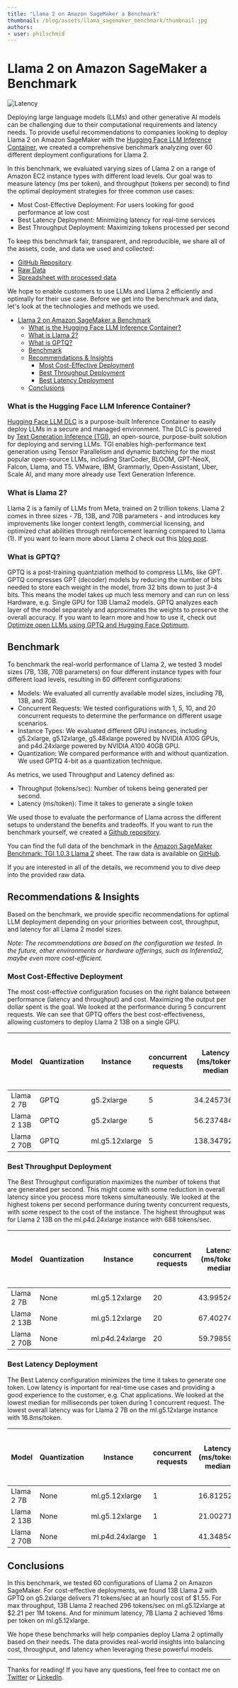 ```yaml
---
title: "Llama 2 on Amazon SageMaker a Benchmark" 
thumbnail: /blog/assets/llama_sagemaker_benchmark/thumbnail.jpg
authors:
- user: philschmid
---
```


# Llama 2 on Amazon SageMaker a Benchmark

<!-- {blog_metadata} -->
<!-- {authors} -->

![Latency](assets/llama_sagemaker_benchmark/latency.png "Latency")

Deploying large language models (LLMs) and other generative AI models can be challenging due to their computational requirements and latency needs. To provide useful recommendations to companies looking to deploy Llama 2 on Amazon SageMaker with the [Hugging Face LLM Inference Container](https://huggingface.co/blog/sagemaker-huggingface-llm), we created a comprehensive benchmark analyzing over 60 different deployment configurations for Llama 2.

In this benchmark, we evaluated varying sizes of Llama 2 on a range of Amazon EC2 instance types with different load levels. Our goal was to measure latency (ms per token), and throughput (tokens per second) to find the optimal deployment strategies for three common use cases:

- Most Cost-Effective Deployment: For users looking for good performance at low cost
- Best Latency Deployment: Minimizing latency for real-time services
- Best Throughput Deployment: Maximizing tokens processed per second

To keep this benchmark fair, transparent, and reproducible, we share all of the assets, code, and data we used and collected: 

- [GitHub Repository](https://github.com/philschmid/text-generation-inference-tests/tree/master/sagemaker_llm_container)
- [Raw Data](https://github.com/philschmid/text-generation-inference-tests/tree/master/results/sagemaker)
- [Spreadsheet with processed data](https://docs.google.com/spreadsheets/d/1PBjw6aG3gPaoxd53vp7ZtCdPngExi2vWPC0kPZXaKlw/edit?usp=sharing)

We hope to enable customers to use LLMs and Llama 2 efficiently and optimally for their use case. Before we get into the benchmark and data, let's look at the technologies and methods we used. 

- [Llama 2 on Amazon SageMaker a Benchmark](#llama-2-on-amazon-sagemaker-a-benchmark)
    - [What is the Hugging Face LLM Inference Container?](#what-is-the-hugging-face-llm-inference-container)
    - [What is Llama 2?](#what-is-llama-2)
    - [What is GPTQ?](#what-is-gptq)
  - [Benchmark](#benchmark)
  - [Recommendations \& Insights](#recommendations--insights)
    - [Most Cost-Effective Deployment](#most-cost-effective-deployment)
    - [Best Throughput Deployment](#best-throughput-deployment)
    - [Best Latency Deployment](#best-latency-deployment)
  - [Conclusions](#conclusions)


### What is the Hugging Face LLM Inference Container?

[Hugging Face LLM DLC](https://huggingface.co/blog/sagemaker-huggingface-llm) is a purpose-built Inference Container to easily deploy LLMs in a secure and managed environment. The DLC is powered by [Text Generation Inference (TGI)](https://github.com/huggingface/text-generation-inference), an open-source, purpose-built solution for deploying and serving LLMs. TGI enables high-performance text generation using Tensor Parallelism and dynamic batching for the most popular open-source LLMs, including StarCoder, BLOOM, GPT-NeoX, Falcon, Llama, and T5. VMware, IBM, Grammarly, Open-Assistant, Uber, Scale AI, and many more already use Text Generation Inference.

### What is Llama 2?

Llama 2 is a family of LLMs from Meta, trained on 2 trillion tokens. Llama 2 comes in three sizes - 7B, 13B, and 70B parameters - and introduces key improvements like longer context length, commercial licensing, and optimized chat abilities through reinforcement learning compared to Llama (1). If you want to learn more about Llama 2 check out this [blog post](https://huggingface.co/blog/llama2). 

### What is GPTQ?

GPTQ is a post-training quantziation method to compress LLMs, like GPT. GPTQ compresses GPT (decoder) models by reducing the number of bits needed to store each weight in the model, from 32 bits down to just 3-4 bits. This means the model takes up much less memory and can run on less Hardware, e.g. Single GPU for 13B Llama2 models. GPTQ analyzes each layer of the model separately and approximates the weights to preserve the overall accuracy. If you want to learn more and how to use it, check out [Optimize open LLMs using GPTQ and Hugging Face Optimum](https://www.philschmid.de/gptq-llama).

## Benchmark

To benchmark the real-world performance of Llama 2, we tested 3 model sizes (7B, 13B, 70B parameters) on four different instance types with four different load levels, resulting in 60 different configurations:

- Models: We evaluated all currently available model sizes, including 7B, 13B, and 70B.
- Concurrent Requests: We tested configurations with 1, 5, 10, and 20 concurrent requests to determine the performance on different usage scenarios.
- Instance Types: We evaluated different GPU instances, including g5.2xlarge, g5.12xlarge, g5.48xlarge powered by NVIDIA A10G GPUs, and p4d.24xlarge powered by NVIDIA A100 40GB GPU.
- Quantization: We compared performance with and without quantization. We used GPTQ 4-bit as a quantization technique.

As metrics, we used Throughput and Latency defined as: 

- Throughput (tokens/sec): Number of tokens being generated per second.
- Latency (ms/token): Time it takes to generate a single token

We used those to evaluate the performance of Llama across the different setups to understand the benefits and tradeoffs. If you want to run the benchmark yourself, we created a [Github repository](https://github.com/philschmid/text-generation-inference-tests/tree/master/sagemaker_llm_container). 

You can find the full data of the benchmark in the [Amazon SageMaker Benchmark: TGI 1.0.3 Llama 2](https://docs.google.com/spreadsheets/d/1PBjw6aG3gPaoxd53vp7ZtCdPngExi2vWPC0kPZXaKlw/edit#gid=0) sheet. The raw data is available on [GitHub](https://github.com/philschmid/text-generation-inference-tests/tree/master/results/sagemaker). 

If you are interested in all of the details, we recommend you to dive deep into the provided raw data. 

## Recommendations & Insights

Based on the benchmark, we provide specific recommendations for optimal LLM deployment depending on your priorities between cost, throughput, and latency for all Llama 2 model sizes. 

*Note: The recommendations are based on the configuration we tested. In the future, other environments or hardware offerings, such as Inferentia2, maybe even more cost-efficient.*

### Most Cost-Effective Deployment

The most cost-effective configuration focuses on the right balance between performance (latency and throughput) and cost. Maximizing the output per dollar spent is the goal. We looked at the performance during 5 concurrent requests. We can see that GPTQ offers the best cost-effectiveness, allowing customers to deploy Llama 2 13B on a single GPU. 

| Model       | Quantization | Instance       | concurrent requests | Latency (ms/token) median | Throughput (tokens/second) | On-demand cost ($/h) in us-west-2 | Time to generate 1 M tokens (minutes) | cost to generate 1M tokens ($) |
| ----------- | ------------ | -------------- | ------------------- | ------------------------- | -------------------------- | --------------------------------- | ------------------------------------- | ------------------------------ |
| Llama 2 7B  | GPTQ         | g5.2xlarge     | 5                   | 34.245736                 | 120.0941633                | $1.52                             | 138.78                                | $3.50                          |
| Llama 2 13B | GPTQ         | g5.2xlarge     | 5                   | 56.237484                 | 71.70560104                | $1.52                             | 232.43                                | $5.87                          |
| Llama 2 70B | GPTQ         | ml.g5.12xlarge | 5                   | 138.347928                | 33.33372399                | $7.09                             | 499.99                                | $59.08                         |

### Best Throughput Deployment

The Best Throughput configuration maximizes the number of tokens that are generated per second. This might come with some reduction in overall latency since you process more tokens simultaneously. We looked at the highest tokens per second performance during twenty concurrent requests, with some respect to the cost of the instance. The highest throughput was for Llama 2 13B on the ml.p4d.24xlarge instance with 688 tokens/sec.

| Model       | Quantization | Instance        | concurrent requests | Latency (ms/token) median | Throughput (tokens/second) | On-demand cost ($/h) in us-west-2 | Time to generate 1 M tokens (minutes) | cost to generate 1M tokens ($) |
| ----------- | ------------ | --------------- | ------------------- | ------------------------- | -------------------------- | --------------------------------- | ------------------------------------- | ------------------------------ |
| Llama 2 7B  | None         | ml.g5.12xlarge  | 20                  | 43.99524                  | 449.9423027                | $7.09                             | 37.04                                 | $4.38                          |
| Llama 2 13B | None         | ml.g5.12xlarge  | 20                  | 67.4027465                | 295.6378071                | $7.09                             | 18.72                                 | $2.21                          |
| Llama 2 70B | None         | ml.p4d.24xlarge | 20                  | 59.798591                 | 321.5369158                | $37.69                            | 16.61                                 | $10.43                         |

### Best Latency Deployment

The Best Latency configuration minimizes the time it takes to generate one token. Low latency is important for real-time use cases and providing a good experience to the customer, e.g. Chat applications. We looked at the lowest median for milliseconds per token during 1 concurrent request. The lowest overall latency was for Llama 2 7B on the ml.g5.12xlarge instance with 16.8ms/token.

| Model       | Quantization | Instance        | concurrent requests | Latency (ms/token) median | Thorughput (tokens/second) | On-demand cost ($/h) in us-west-2 | Time to generate 1 M tokens (minutes) | cost to generate 1M tokens ($) |
| ----------- | ------------ | --------------- | ------------------- | ------------------------- | -------------------------- | --------------------------------- | ------------------------------------- | ------------------------------ |
| Llama 2 7B  | None         | ml.g5.12xlarge  | 1                   | 16.812526                 | 61.45733054                | $7.09                             | 271.19                                | $32.05                         |
| Llama 2 13B | None         | ml.g5.12xlarge  | 1                   | 21.002715                 | 47.15736567                | $7.09                             | 353.43                                | $41.76                         |
| Llama 2 70B | None         | ml.p4d.24xlarge | 1                   | 41.348543                 | 24.5142928                 | $37.69                            | 679.88                                | $427.05                        |

## Conclusions

In this benchmark, we tested 60 configurations of Llama 2 on Amazon SageMaker. For cost-effective deployments, we found 13B Llama 2 with GPTQ on g5.2xlarge delivers 71 tokens/sec at an hourly cost of $1.55. For max throughput, 13B Llama 2 reached 296 tokens/sec on ml.g5.12xlarge at $2.21 per 1M tokens. And for minimum latency, 7B Llama 2 achieved 16ms per token on ml.g5.12xlarge. 

We hope these benchmarks will help companies deploy Llama 2 optimally based on their needs. The data provides real-world insights into balancing cost, throughput, and latency when leveraging these powerful models.


---

Thanks for reading! If you have any questions, feel free to contact me on [Twitter](https://twitter.com/_philschmid) or [LinkedIn](https://www.linkedin.com/in/philipp-schmid-a6a2bb196/).